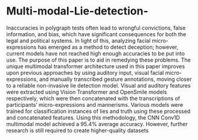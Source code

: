 # Multi-modal-Lie-detection-


Inaccuracies in polygraph tests often lead to wrongful convictions, false information, and bias, which have significant consequences for both the legal and political systems. In light of this, analyzing facial micro-expressions has emerged as a method to detect deception; however, current models have not reached high enough accuracies to be put into use. The purpose of this paper is to aid in remedying these problems. The unique multimodal transformer architecture used in this paper improves upon previous approaches by using auditory input, visual facial micro-expressions, and manually transcribed gesture annotations, moving closer to a reliable non-invasive lie detection model. Visual and auditory features were extracted using Vision Transformer and OpenSmile models respectively, which were then concatenated with the transcriptions of participants’ micro-expressions and mannerisms. Various models were trained for classification instances of lies and truth using these processed and concatenated features. Using this methodology, the CNN Conv1D multimodal model achieved a 95.4\% average accuracy. However, further research is still required to create higher-quality datasets
